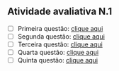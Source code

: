 ## Atividade avaliativa N.1 

- [ ] Primeira questão: <a href="#">clique aqui</a>
- [ ] Segunda questão: <a href="#">clique aqui</a>
- [ ] Terceira questão: <a href="#">clique aqui</a>
- [ ] Quarta questão: <a href="#">clique aqui</a>
- [ ] Quinta questão: <a href="#">clique aqui</a>

